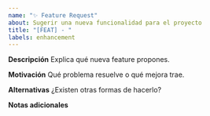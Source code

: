 ```yaml
---
name: "✨ Feature Request"
about: Sugerir una nueva funcionalidad para el proyecto
title: "[FEAT] - "
labels: enhancement
---
```


**Descripción**
Explica qué nueva feature propones.

**Motivación**
Qué problema resuelve o qué mejora trae.

**Alternativas**
¿Existen otras formas de hacerlo?

**Notas adicionales**